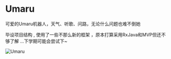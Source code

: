 # Umaru
可爱的Umaru机器人，天气、听歌、问路，无论什么问题也难不倒她

毕设项目结构 , 使用了一些不那么新的框架 ，原本打算采用RxJava和MVP但还不够了解 ...下学期可能会尝试下~

![Umaru](http://7xq3d5.com1.z0.glb.clouddn.com/umaru.png)
